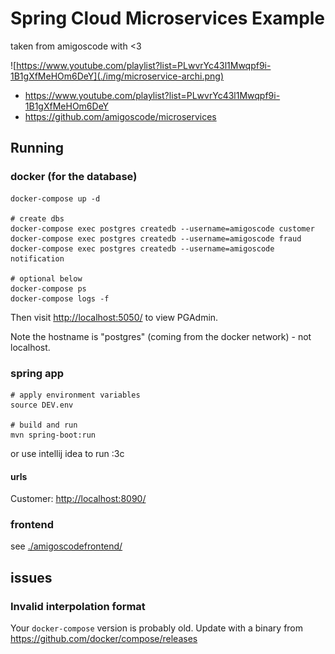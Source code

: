 # Spring Cloud Microservices Example

taken from amigoscode with <3

![https://www.youtube.com/playlist?list=PLwvrYc43l1Mwqpf9i-1B1gXfMeHOm6DeY](./img/microservice-archi.png)

- <https://www.youtube.com/playlist?list=PLwvrYc43l1Mwqpf9i-1B1gXfMeHOm6DeY>
- <https://github.com/amigoscode/microservices>

## Running

### docker (for the database)

    docker-compose up -d

    # create dbs
    docker-compose exec postgres createdb --username=amigoscode customer
    docker-compose exec postgres createdb --username=amigoscode fraud
    docker-compose exec postgres createdb --username=amigoscode notification

    # optional below
    docker-compose ps
    docker-compose logs -f

Then visit <http://localhost:5050/> to view PGAdmin.

Note the hostname is "postgres" (coming from the docker network) - not localhost.

### spring app

    # apply environment variables
    source DEV.env

    # build and run
    mvn spring-boot:run

or use intellij idea to run :3c

#### urls

Customer: <http://localhost:8090/>

### frontend

see [./amigoscodefrontend/](./amigoscodefrontend/)

## issues

### Invalid interpolation format

Your `docker-compose` version is probably old. Update with a binary from <https://github.com/docker/compose/releases>
